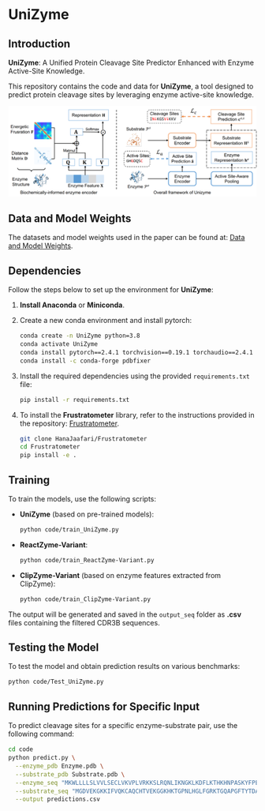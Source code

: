 # UniZyme

## Introduction
**UniZyme**: A Unified Protein Cleavage Site Predictor Enhanced with Enzyme Active-Site Knowledge.

This repository contains the code and data for **UniZyme**, a tool designed to predict protein cleavage sites by leveraging enzyme active-site knowledge.

![UniZyme Framework](framework.png)

## Data and Model Weights
The datasets and model weights used in the paper can be found at: [Data and Model Weights](https://zenodo.org/records/14795708).

## Dependencies
Follow the steps below to set up the environment for **UniZyme**:

1. **Install Anaconda** or **Miniconda**.
2. Create a new conda environment and install pytorch:
    ```bash
    conda create -n UniZyme python=3.8
    conda activate UniZyme
    conda install pytorch==2.4.1 torchvision==0.19.1 torchaudio==2.4.1 pytorch-cuda=12.4 -c pytorch -c nvidia
    conda install -c conda-forge pdbfixer
    ```
3. Install the required dependencies using the provided `requirements.txt` file:
    ```bash
    pip install -r requirements.txt
    ```

4. To install the **Frustratometer** library, refer to the instructions provided in the repository: [Frustratometer](https://github.com/HanaJaafari/Frustratometer).
    ```bash
    git clone HanaJaafari/Frustratometer
    cd Frustratometer
    pip install -e .
    ```
   

## Training
To train the models, use the following scripts:

- **UniZyme** (based on pre-trained models):
    ```bash
    python code/train_UniZyme.py
    ```
- **ReactZyme-Variant**:
    ```bash
    python code/train_ReactZyme-Variant.py
    ```
- **ClipZyme-Variant** (based on enzyme features extracted from ClipZyme):
    ```bash
    python code/train_ClipZyme-Variant.py
    ```

The output will be generated and saved in the `output_seq` folder as **.csv** files containing the filtered CDR3B sequences.

## Testing the Model
To test the model and obtain prediction results on various benchmarks:
```bash
python code/Test_UniZyme.py
```

## Running Predictions for Specific Input
To predict cleavage sites for a specific enzyme-substrate pair, use the following command:
```bash
cd code
python predict.py \
  --enzyme_pdb Enzyme.pdb \
  --substrate_pdb Substrate.pdb \
  --enzyme_seq "MKWLLLLSLVVLSECLVKVPLVRKKSLRQNLIKNGKLKDFLKTHKHNPASKYFPEAAALIGDEPLENYLDTEYFGTIGIGTPAQDFTVIFDTGSSNLWVPSVYCSSLACSDHNQFNPDDSSTFEATSQELSITYGTGSMTGILGYDTVQVGGISDTNQIFGLSETEPGSFLYYAPFDGILGLAYPSISASGATPVFDNLWDQGLVSQDLFSVYLSSNDDSGSVVLLGGIDSSYYTGSLNWVPVSVEGYWQITLDSITMDGETIACSGGCQAIVDTGTSLLTGPTSAIANIQSDIGASENSDGEMVISCSSIDSLPDIVFTINGVQYPLSPSAYILQDDDSCTSGFEGMDVPTSSGELWILGDVFIRQYYTVFDRANNKVGLAPVA" \
  --substrate_seq "MGDVEKGKKIFVQKCAQCHTVEKGGKHKTGPNLHGLFGRKTGQAPGFTYTDANKNKGITWKEETLMEYLENPKKYIPGTKMIFAGIKKKTEREDLIAYLKKATNE" \
  --output predictions.csv
  ```
